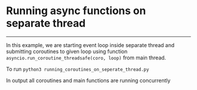 # Running async functions on separate thread
----------------------------------------------------
In this example, we are starting event loop inside separate thread and submitting coroutines to given loop using function `asyncio.run_coroutine_threadsafe(coro, loop)` from main thread.

To run `python3 running_coroutines_on_seperate_thread.py`

In output all coroutines and main functions are running concurrently